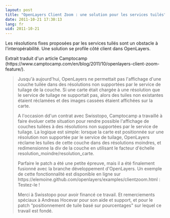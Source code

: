 ```yaml
---
layout: post
title: "OpenLayers Client Zoom : une solution pour les services tuilés"
date: 2011-10-21 17:30:13
lang: fr
uid: 2011-10-21
---
```


<p>Les résolutions fixes proposées par les services tuilés sont un obstacle à
l'interopérabilité. Une solution se profile côté client dans OpenLayers.</p>

<!--more-->

<p>Extrait traduit d'un article Camptocamp (https://www.camptocamp.com/en/blog/2011/10/openlayers-client-zoom-feature/).</p>
<blockquote>
<p>Jusqu'à aujourd'hui, OpenLayers ne permettait pas l'affichage d'une couche
tuilée dans des résolutions non supportées par le service de tuilage de la
couche. Si une carte était chargée à une résolution que le service de tuilage
ne supportait pas, alors des tuiles non existantes étaient réclamées et des
images cassées étaient affichées sur la carte.</p>
<p>A l'occasion dd'un contrat avec Swisstopo, Camptocamp a travaillé à faire
évoluer cette situation pour rendre possible l'affichage de couches tuilées à
des résolutions non supportées par le service de tuilage. La logique est
simple: lorsque la carte est positionnée sur une résolution non supportée par
le service de tuilage, OpenLayers réclame les tuiles de cette couche dans des
résolutions moindres, et redimensionne la div de la couche en utilisant le
facteur d'échelle resolution_moindre/resolution_carte.</p>
<p>Parfaire le patch a été une petite épreuve, mais il a été finalement
fusionné avec la branche développement d'OpenLayers. Un exemple de cette
fonctionnalité est disponible en ligne sur https://elemoine.github.com/openlayers/examples/clientzoom.html : Testez-le !</p>
<p>Merci à Swisstopo pour avoir financé ce travail. Et remerciements spéciaux à
Andreas Hocevar pour son aide et support, et pour le patch “positionnement de
tuile basé sur pourcentages&quot; sur lequel ce travail est fondé.</p>
</blockquote>
